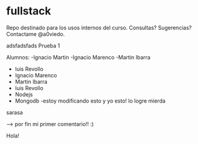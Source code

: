 ﻿fullstack
=========

Repo destinado para los usos internos del curso. Consultas? Sugerencias? Contactame @a0viedo.


adsfadsfads
Prueba 1

Alumnos:
-Ignacio Martin
-Ignacio Marenco
-Martin Ibarra
- luis Revollo
- Ignacio Marenco
- Martin Ibarra
- luis Revollo
- Nodejs
- Mongodb
-estoy modificando esto
y yo esto!
lo logre mierda 

sarasa

--> por fin mi primer comentario!! :)

Hola!
